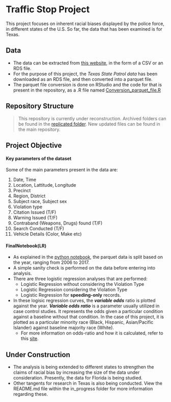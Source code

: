 # Traffic Stop Project

This project focuses on inherent racial biases displayed by the police force, in different states of the U.S. So far, the data that has been examined is for Texas. 

## Data
- The data can be extracted from [this website](https://openpolicing.stanford.edu/data/), in the form of a CSV or an RDS file. 
- For the purpose of this project, the *Texas State Patrol data* has been downloaded as an RDS file, and then converted into a parquet file. 
- The parquet file conversion is done on RStudio and the code for that is present in the repository, as a .R file named [Conversion_parquet_file.R](Conversion_parquet_file.R)

## Repository Structure
> This repository is currently under reconstruction. Archived folders can be found in the [replicated folder](replicated).
> New updated files can be found in the main repository. 

## Project Objective

#### Key parameters of the dataset
Some of the main parameters present in the data are:
1. Date, Time
2. Location, Lattitude, Longitude
3. Precinct
4. Region, District
5. Subject race, Subject sex
6. Violation type
7. Citation Issued (T/F)
8. Warning Issued (T/F)
9. Contraband (Weapons, Drugs) found (T/F)
10. Search Conducted (T/F)
11. Vehicle Details (Color, Make etc)

#### FinalNotebook(LR)
- As explained in the [python notebook](FinalNotebook(LR).ipynb), the parquet data is split based on the year, ranging from 2006 to 2017.
- A simple sanity check is performed on the data before entering into analysis.
- There are three logistic regression analyses that are performed:
  - Logistic Regression without considering the Violation Type
  - Logistic Regression considering the Violation Type
  - Logistic Regression for **speeding-only** records.
- In these logisic regression curves, the **_variable odds_** ratio is plotted against the year. **_Variable odds ratio_** is a parameter usually utilized in case control studies. It represents the odds given a particular condition against a baseline without that condition. In the case of this project, it is plotted as a particular minority race (Black, Hispanic, Asian/Pacific Islander) against baseline majority race (White). 
  - For more information on odds-ratio and how it is calculated, refer to this [site](https://psychscenehub.com/psychpedia/odds-ratio-2/).
  
## Under Construction

- The analysis is being extended to different states to strengthen the claims of racial bias by increasing the size of the data under consideration. Presently, the data for Florida is being studied.
- Other tangents for research in Texas is also being conducted. View the README.md file within the in_progress folder for more information regarding these.


